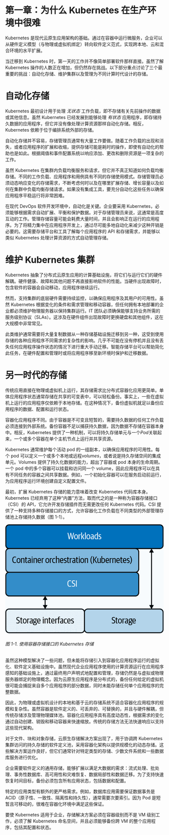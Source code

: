 # 第一章：为什么 Kubernetes 在生产环境中很难

Kubernetes 是现代云原生应用架构的基础。通过在容器中运行微服务，企业可以从硬件定义模型（与物理或虚拟机绑定）转向软件定义范式，实现跨本地、云和混合环境的水平扩展。

当迁移到 Kubernetes 时，第一天的工作并不像简单部署软件那样直接。虽然了解 Kubernetes 操作的人数正在增加，但仍然存在挑战。以下部分重点讨论了三个最重要的挑战：自动化存储、维护集群以及管理为不同计算时代设计的存储。

# 自动化存储

Kubernetes 最初设计用于处理 *无状态* 工作负载，即不存储有关先前操作的数据或其他信息。虽然 Kubernetes 已经发展到能够处理 *有状态* 应用程序，即存储持久数据的应用程序，但它并没有像处理计算资源那样自动化存储。相反，Kubernetes 依赖于位于编排系统外部的存储。

自动化存储并不容易，存储管理员通常有大量工作要做。随着工作负载的出现和消失，或者应用程序的扩展和收缩，提供存储可能是耗时的操作，即使有自动化的帮助也是如此。根据阈值和事件配置系统以响应添加、更改和删除资源是一项复杂的工作。

虽然 Kubernetes 在集群内负载均衡服务和请求，但它并不真正知道如何负载均衡存储。不同的工作负载、应用程序和用例具有不同的存储使用模式。存储管理员必须动态响应变化的存储需求，不断考虑何时以及在哪里扩展存储、增长容量以及如何在集群中负载均衡存储请求。如果没有集成工具，要充分自动化这些任务以确保应用程序平稳运行将非常困难。

在现代 DevOps 软件开发环境中，自动化是关键。企业要采用 Kubernetes，必须能够根据需求自动扩展、平衡和保护数据。对于存储管理员来说，这通常是高度互动的工作。管理存储容量可能会耗费大量时间，并且会影响正在运行的应用程序。为了将精力集中在应用程序开发上，通过尽可能多地自动化来减少这种开销是必要的。这需要存储平台和工具了解每个应用程序的 API 和存储需求，并能够以类似 Kubernetes 处理计算资源的方式自动管理存储。

# 维护 Kubernetes 集群

Kubernetes 抽象了分布式云原生应用的计算基础设施，将它们与运行它们的硬件解耦。硬件健康、故障和其他问题不再直接影响软件的性能。当硬件出现故障时，包含软件的容器会自动移动，应用程序继续运行。

然而，支持集群的底层硬件需要持续监控，以确保应用程序及其用户的可用性。虽然 Kubernetes 根据变化的条件和需求管理和移动容器，但任何拥有本地部署的企业都必须维护物理服务器以保持集群运行。IT 团队必须确保能够支持业务所需的服务级别协议（SLAs）。这涉及在硬件组件出现故障时更换硬盘和其他组件，这在大规模中非常常见。

此类维护通常需要将大量复制数据从一种存储基础设施迁移到另一种，这受到使用存储的各种应用程序不同需求的复杂性的影响。几乎不可能在没有停机并且没有丢失任何应用程序操作状态的情况下进行重大手动迁移。智能存储平台可以帮助简化此任务，在硬件配置和管理时或将应用程序移至新环境时保护和迁移数据。

# 另一时代的存储

传统应用直接在物理或虚拟机上运行，其存储需求比分布式容器化应用更简单。单体应用程序状态通常存储在共享的可变表中，可以轻松备份。事实上，一些在虚拟机上运行的应用程序仅依赖于本地存储。在这种情况下，备份虚拟机就足以备份应用程序的数据、配置和运行状态。

容器化应用程序不同。由于容器是不可变且短暂的，需要持久数据的任何工作负载必须连接到外部系统。备份容器不足以捕获持久数据，因为数据不存储在容器本身中。相反，Kubernetes 提供了一种机制，可以将持久存储单元与一个*Pod*关联起来，一个或多个容器在单个主机节点上运行并共享资源。

Kubernetes 通常维护每个活动 pod 的一组副本，以确保应用程序的可用性。每个 pod 可以定义一个或多个本地或远程*volumes*，或者说是持久存储空间的集成单元。Volumes 提供了持久化数据的能力，超出了容器或 pod 本身的生命周期。一个 pod 中的多个容器可以挂载和访问同一个 volume，因此应用程序可以在具有不同任务的容器之间共享数据。例如，一个初始化容器可以在服务启动前运行，为应用程序运行环境创建自定义配置文件。

最初，扩展 Kubernetes 存储的能力意味着改变 Kubernetes 代码库本身。Kubernetes 已经弃用了这种“内置”方法，取而代之的是一种称为容器存储接口（CSI）的 API，它允许开发存储插件而无需更改任何 Kubernetes 代码。CSI 提供了一种支持多种存储接口的方式，允许容器化工作负载在不同类型的外部管理存储池上存储持久数据（图 1-1）。

![使用容器存储接口的 Kubernetes 存储](img/csdp_0101.png)

###### 图 1-1\. 使用容器存储接口的 Kubernetes 存储

虽然这种模型解决了一些问题，但未能将存储引入到容器化应用程序运行的虚拟化、软件定义基础设施中。虽然现代企业应用程序使用的计算资源运行在应用程序感知的基础设施上，通过最终用户声明式地配置和管理，存储仍然是与虚拟或物理服务器绑定的物理概念。因为云原生应用程序是分布式的，备份任何给定的虚拟机很可能会捕捉来自多个应用程序的部分数据，同时未能存储任何单个应用程序的完整数据。

因此，为物理或虚拟机设计的本地和基于云的存储系统不适合容器化应用程序的规模和复杂性。虽然容器是软件定义的、可丢弃的、可替换的，并且与硬件解耦，但传统存储涉及管理物理媒体池。容器化应用程序具有高度动态性，根据需求的变化通过自动创建、销毁和移动容器来快速缩放。传统的存储方法无法快速响应以支持这些现代架构。

对于文件、块和对象存储，云原生存储解决方案出现了，用于协调跨 Kubernetes 集群访问的持久存储的软件定义池，采用容器化架构以提供规模化的动态存储。这些解决方案运作良好，但它们通常针对特定类型的存储、少数文件系统和一些数据库服务进行优化。

企业需要软件定义的通用存储，能够扩展以满足大数据的需求：流式处理、批处理、事务性数据库、高可用性和灾难恢复、数据局部性和数据迁移。为了支持快速恢复时间目标，备份必须包含所有应用状态，包括数据和配置。

特定的应用类型有额外的更严格需求。例如，数据库应用需要保证数据事务是 ACID（原子性、一致性、隔离性和持久性），通常需要次要索引。因为 Pod 是短暂且可移动的，很难在容器化环境中满足这些保证。

要使 Kubernetes 适用于企业，存储解决方案必须在容器级别而不是 VM 级别工作，必须了解 Kubernetes 命名空间，并且必须能够备份跨 VM 的整个应用程序，包括其配置和状态。
